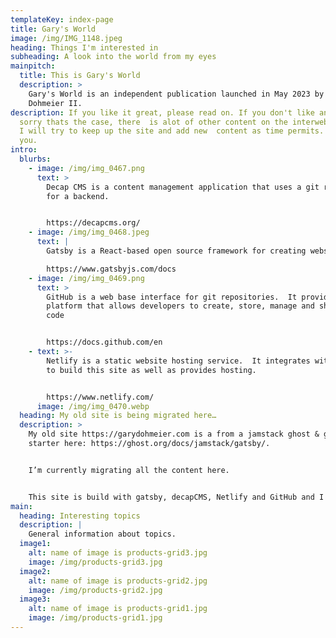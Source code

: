 ```yaml
---
templateKey: index-page
title: Gary's World
image: /img/IMG_1148.jpeg
heading: Things I'm interested in
subheading: A look into the world from my eyes
mainpitch:
  title: This is Gary's World
  description: >
    Gary's World is an independent publication launched in May 2023 by Gary
    Dohmeier II. 
description: If you like it great, please read on. If you don't like and I'm
  sorry thats the case, there  is alot of other content on the interwebs to try.
  I will try to keep up the site and add new  content as time permits. Thank
  you.
intro:
  blurbs:
    - image: /img/img_0467.png
      text: >
        Decap CMS is a content management application that uses a git repository
        for a backend.


        https://decapcms.org/
    - image: /img/img_0468.jpeg
      text: |
        Gatsby is a React-based open source framework for creating websites…

        https://www.gatsbyjs.com/docs
    - image: /img/img_0469.png
      text: >
        GitHub is a web base interface for git repositories.  It provides a
        platform that allows developers to create, store, manage and share their
        code


        https://docs.github.com/en
    - text: >-
        Netlify is a static website hosting service.  It integrates with GitHub
        to build this site as well as provides hosting.


        https://www.netlify.com/
      image: /img/img_0470.webp
  heading: My old site is being migrated here…
  description: >
    My old site https://garydohmeier.com is a from a jamstack ghost & gatsby
    starter here: https://ghost.org/docs/jamstack/gatsby/.


    I’m currently migrating all the content here.


    This site is build with gatsby, decapCMS, Netlify and GitHub and I can run and edit it from a web browser completely free.  See this page https://decapcms.org/docs/start-with-a-template/ for how I did it!
main:
  heading: Interesting topics
  description: |
    General information about topics.
  image1:
    alt: name of image is products-grid3.jpg
    image: /img/products-grid3.jpg
  image2:
    alt: name of image is products-grid2.jpg
    image: /img/products-grid2.jpg
  image3:
    alt: name of image is products-grid1.jpg
    image: /img/products-grid1.jpg
---
```

